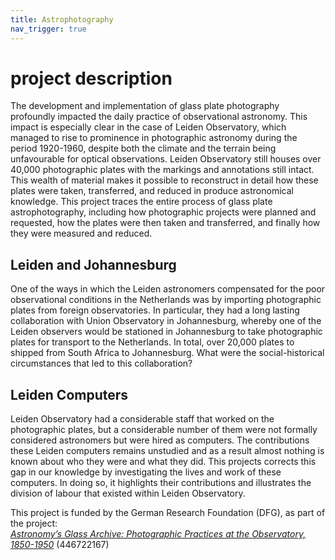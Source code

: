 ```yaml
---
title: Astrophotography
nav_trigger: true
---
```


# project description

The development and implementation of glass plate photography profoundly impacted the daily practice of observational astronomy. This impact is especially clear in the case of Leiden Observatory, which managed to rise to prominence in photographic astronomy during the period 1920-1960, despite both the climate and the terrain being unfavourable for optical observations. Leiden Observatory still houses over 40,000 photographic plates with the markings and annotations still intact. This wealth of material makes it possible to reconstruct in detail how these plates were taken, transferred, and reduced in produce astronomical knowledge. This project traces the entire process of glass plate astrophotography, including how photographic projects were planned and requested, how the plates were then taken and transferred, and finally how they were measured and reduced. 

## Leiden and Johannesburg
One of the ways in which the Leiden astronomers compensated for the poor observational conditions in the Netherlands was by importing photographic plates from foreign observatories. In particular, they had a long lasting collaboration with Union Observatory in Johannesburg, whereby one of the Leiden observers would be stationed in Johannesburg to take photographic plates for transport to the Netherlands. In total, over 20,000 plates to shipped from South Africa to Johannesburg. What were the social-historical circumstances that led to this collaboration? 

## Leiden Computers
Leiden Observatory had a considerable staff that worked on the photographic plates, but a considerable number of them were not formally considered astronomers but were hired as computers. The contributions these Leiden computers remains unstudied and as a result almost nothing is known about who they were and what they did. This projects corrects this gap in our knowledge by investigating the lives and work of these computers. In doing so, it highlights their contributions and illustrates the division of labour that existed within Leiden Observatory.


This project is funded by the German Research Foundation (DFG), as part of the project:  
[_Astronomy’s Glass Archive: Photographic Practices at the Observatory, 1850-1950_](https://www.omarnasim.com/dfg-project) (446722167)
